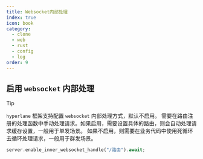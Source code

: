 ```yaml
---
title: Websocket内部处理
index: true
icon: book
category:
  - clone
  - web
  - rust
  - config
  - log
order: 9
---
```


<Share colorful />

## 启用 `websocket` 内部处理

> [!tip]
>
> `hyperlane` 框架支持配置 `websocket` 内部处理方式，默认不启用。
> 需要在路由注册的处理函数中手动处理请求。如果启用，需要设置具体的路由，则会自动处理请求缓存设置，一般用于单发场景。
> 如果不启用，则需要在业务代码中使用死循环去循环处理请求，一般用于群发场景。

```rust
server.enable_inner_websocket_handle("/路由").await;
```
